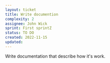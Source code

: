 ```yaml
---
layout: ticket
title: Write documention
complexity: 2
assignee: John Wick
sprint: First sprintZ
status: TO DO
created: 2022-11-15
updated:
---
```

Write documentation that describe how it's work.
